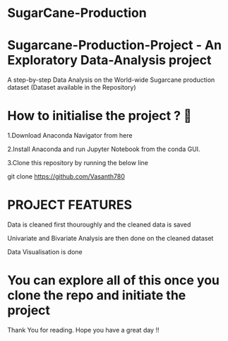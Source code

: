 # SugarCane-Production

# Sugarcane-Production-Project - An Exploratory Data-Analysis project

A step-by-step Data Analysis on the World-wide Sugarcane production dataset (Dataset available in the Repository)

# How to initialise the project ? 🌆

1.Download Anaconda Navigator from here

2.Install Anaconda and run Jupyter Notebook from the conda GUI.

3.Clone this repository by running the below line

git clone https://github.com/Vasanth780


# PROJECT FEATURES

Data is cleaned first thouroughly and the cleaned data is saved

Univariate and Bivariate Analysis are then done on the cleaned dataset

Data Visualisation is done

# You can explore all of this once you clone the repo and initiate the project

Thank You for reading. Hope you have a great day !!
